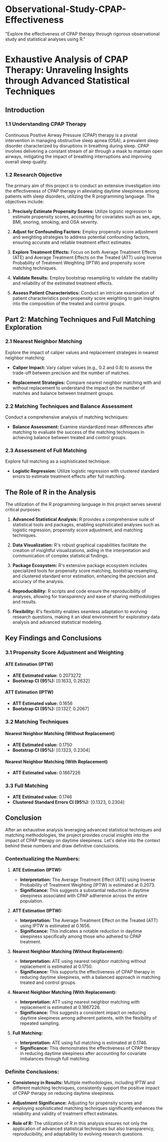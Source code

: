 # Observational-Study-CPAP-Effectiveness
"Explore the effectiveness of CPAP therapy through rigorous observational study and statistical analyses using R."

# Exhaustive Analysis of CPAP Therapy: Unraveling Insights through Advanced Statistical Techniques

## Introduction

### 1.1 Understanding CPAP Therapy
Continuous Positive Airway Pressure (CPAP) therapy is a pivotal intervention in managing obstructive sleep apnea (OSA), a prevalent sleep disorder characterized by disruptions in breathing during sleep. CPAP involves delivering a constant stream of air through a mask to maintain open airways, mitigating the impact of breathing interruptions and improving overall sleep quality.

### 1.2 Research Objective
The primary aim of this project is to conduct an extensive investigation into the effectiveness of CPAP therapy in alleviating daytime sleepiness among patients with sleep disorders, utilizing the R programming language. The objectives include:

1. **Precisely Estimate Propensity Scores:** Utilize logistic regression to estimate propensity scores, accounting for covariates such as sex, age, BMI, snoring, smoking, and OSA severity.

2. **Adjust for Confounding Factors:** Employ propensity score adjustment and weighting strategies to address potential confounding factors, ensuring accurate and reliable treatment effect estimates.

3. **Explore Treatment Effects:** Focus on both Average Treatment Effects (ATE) and Average Treatment Effects on the Treated (ATT) using Inverse Probability of Treatment Weighting (IPTW) and propensity score matching techniques.

4. **Validate Results:** Employ bootstrap resampling to validate the stability and reliability of the estimated treatment effects.

5. **Assess Patient Characteristics:** Conduct an intricate examination of patient characteristics post-propensity score weighting to gain insights into the composition of the treated and control groups.

## Part 2: Matching Techniques and Full Matching Exploration

### 2.1 Nearest Neighbor Matching
Explore the impact of caliper values and replacement strategies in nearest neighbor matching:

- **Caliper Impact:** Vary caliper values (e.g., 0.2 and 0.8) to assess the trade-off between precision and the number of matches.

- **Replacement Strategies:** Compare nearest neighbor matching with and without replacement to understand the impact on the number of matches and balance between treatment groups.

### 2.2 Matching Techniques and Balance Assessment
Conduct a comprehensive analysis of matching techniques:

- **Balance Assessment:** Examine standardized mean differences after matching to evaluate the success of the matching techniques in achieving balance between treated and control groups.

### 2.3 Assessment of Full Matching
Explore full matching as a sophisticated technique:

- **Logistic Regression:** Utilize logistic regression with clustered standard errors to estimate treatment effects after full matching.

## The Role of R in the Analysis

The utilization of the R programming language in this project serves several critical purposes:

1. **Advanced Statistical Analysis:** R provides a comprehensive suite of statistical tools and packages, enabling sophisticated analyses such as logistic regression, propensity score adjustment, and matching techniques.

2. **Data Visualization:** R's robust graphical capabilities facilitate the creation of insightful visualizations, aiding in the interpretation and communication of complex statistical findings.

3. **Package Ecosystem:** R's extensive package ecosystem includes specialized tools for propensity score matching, bootstrap resampling, and clustered standard error estimation, enhancing the precision and accuracy of the analysis.

4. **Reproducibility:** R scripts and code ensure the reproducibility of analyses, allowing for transparency and ease of sharing methodologies and results.

5. **Flexibility:** R's flexibility enables seamless adaptation to evolving research questions, making it an ideal environment for exploratory data analysis and advanced statistical modeling.

## Key Findings and Conclusions

### 3.1 Propensity Score Adjustment and Weighting

#### ATE Estimation (IPTW)
- **ATE Estimated value:** 0.2073272
- **Bootstrap CI (95%):** [0.1633, 0.2632]

#### ATT Estimation (IPTW)
- **ATT Estimated value:** 0.1656
- **Bootstrap CI (95%):** [0.1327, 0.2067]

### 3.2 Matching Techniques

#### Nearest Neighbor Matching (Without Replacement)
- **ATE Estimated value:** 0.1750
- **Bootstrap CI (95%):** [0.1323, 0.2304]

#### Nearest Neighbor Matching (With Replacement)
- **ATT Estimated value:** 0.1867226

### 3.3 Full Matching
- **ATE Estimated value:** 0.1746
- **Clustered Standard Errors CI (95%):** [0.1323, 0.2304]

## Conclusion

After an exhaustive analysis leveraging advanced statistical techniques and matching methodologies, the project provides crucial insights into the impact of CPAP therapy on daytime sleepiness. Let's delve into the context behind these numbers and draw definitive conclusions.

### **Contextualizing the Numbers:**

1. **ATE Estimation (IPTW):**
   - **Interpretation:** The Average Treatment Effect (ATE) using Inverse Probability of Treatment Weighting (IPTW) is estimated at 0.2073.
   - **Significance:** This suggests a substantial reduction in daytime sleepiness associated with CPAP adherence across the entire population.

2. **ATT Estimation (IPTW):**
   - **Interpretation:** The Average Treatment Effect on the Treated (ATT) using IPTW is estimated at 0.1656.
   - **Significance:** This indicates a notable reduction in daytime sleepiness specifically among those who adhered to CPAP treatment.

3. **Nearest Neighbor Matching (Without Replacement):**
   - **Interpretation:** ATE using nearest neighbor matching without replacement is estimated at 0.1750.
   - **Significance:** This supports the effectiveness of CPAP therapy in reducing daytime sleepiness, with a balanced approach in matching treated and control groups.

4. **Nearest Neighbor Matching (With Replacement):**
   - **Interpretation:** ATT using nearest neighbor matching with replacement is estimated at 0.1867226.
   - **Significance:** This suggests a consistent impact on reducing daytime sleepiness among adherent patients, with the flexibility of repeated sampling.

5. **Full Matching:**
   - **Interpretation:** ATE using full matching is estimated at 0.1746.
   - **Significance:** This demonstrates the effectiveness of CPAP therapy in reducing daytime sleepiness after accounting for covariate imbalances through full matching.

### **Definite Conclusions:**

- **Consistency in Results:** Multiple methodologies, including IPTW and different matching techniques, consistently support the positive impact of CPAP therapy on reducing daytime sleepiness.

- **Adjustment Significance:** Adjusting for propensity scores and employing sophisticated matching techniques significantly enhances the reliability and validity of treatment effect estimates.

- **Role of R:** The utilization of R in this analysis ensures not only the application of advanced statistical techniques but also transparency, reproducibility, and adaptability to evolving research questions.


